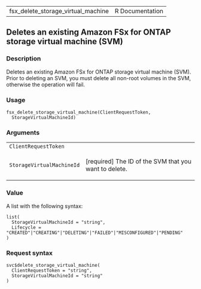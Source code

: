 <table style="width: 100%;">
<tbody>
<tr class="odd">
<td>fsx_delete_storage_virtual_machine</td>
<td style="text-align: right;">R Documentation</td>
</tr>
</tbody>
</table>

## Deletes an existing Amazon FSx for ONTAP storage virtual machine (SVM)

### Description

Deletes an existing Amazon FSx for ONTAP storage virtual machine (SVM).
Prior to deleting an SVM, you must delete all non-root volumes in the
SVM, otherwise the operation will fail.

### Usage

    fsx_delete_storage_virtual_machine(ClientRequestToken,
      StorageVirtualMachineId)

### Arguments

<table>
<colgroup>
<col style="width: 35%" />
<col style="width: 65%" />
</colgroup>
<tbody>
<tr class="odd">
<td><code
id="fsx_delete_storage_virtual_machine_:_ClientRequestToken">ClientRequestToken</code></td>
<td></td>
</tr>
<tr class="even">
<td><code
id="fsx_delete_storage_virtual_machine_:_StorageVirtualMachineId">StorageVirtualMachineId</code></td>
<td><p>[required] The ID of the SVM that you want to delete.</p></td>
</tr>
</tbody>
</table>

### Value

A list with the following syntax:

    list(
      StorageVirtualMachineId = "string",
      Lifecycle = "CREATED"|"CREATING"|"DELETING"|"FAILED"|"MISCONFIGURED"|"PENDING"
    )

### Request syntax

    svc$delete_storage_virtual_machine(
      ClientRequestToken = "string",
      StorageVirtualMachineId = "string"
    )
